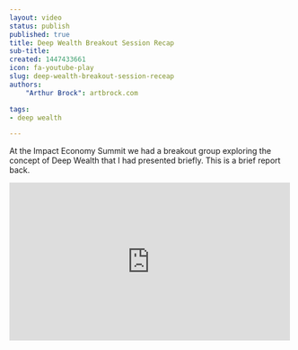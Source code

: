 ```yaml
---
layout: video
status: publish
published: true
title: Deep Wealth Breakout Session Recap
sub-title:
created: 1447433661
icon: fa-youtube-play
slug: deep-wealth-breakout-session-receap
authors:
    "Arthur Brock": artbrock.com

tags:
- deep wealth

---
```


At the Impact Economy Summit we had a breakout group exploring the concept of Deep Wealth that I had presented briefly. This is a brief report back.

<iframe allowfullscreen="" frameborder="0" height="281" src="https://www.youtube.com/embed/T4uGdpge_Vw" width="500"></iframe>